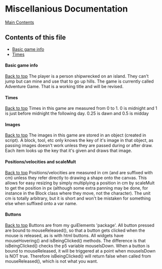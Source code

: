 # Miscellanious Documentation

[Main Contents](/README.md)

## Contents of this file
- [Basic game info](#basic-game-info)
- [Times](#times)

#### Basic game info
[Back to top](#contents-of-this-file)
The player is a person shipwrecked on an island. They can't jump but can mine and use that to go up hills. The game is currently called Adventure Game. That is a working title and will be revised.

#### Times
[Back to top](#contents-of-this-file)
Times in this game are measured from 0 to 1. 0 is midnight and 1 is just before midnight the following day. 0.25 is dawn and 0.5 is midday

#### Images
[Back to top](#contents-of-this-file)
The images in this game are stored in an object (created in script). A block, tool, etc only knows the key of it's image in that object, as passing images doesn't work unless they are passed during or after draw. Each item looks up the key that it's given and draws that image.

#### Positions/velocities and scaleMult
[Back to top](#contents-of-this-file)
Positions/velocities are measured in cm (and are suffixed with cm) unless they refer directly to drawing a shape onto the canvas. This allows for easy resizing by simply multiplying a position in cm by scaleMult to get the position in px (although some extra panning may be done, for instance in the Block class where they move, not the character). The unit cm is totally arbitrary, but it is short and won't be mistaken for something else when suffixed onto a var name.

#### Buttons
[Back to top](#contents-of-this-file)
Buttons are from my guiElements 'package'. All button pressed are bound to mouseReleased(), so that a button gets clicked when the mouse is released, as is with html buttons. All widgets have mouseHovering() and isBeingClicked() methods. The difference is that isBeingClicked() checks the p5 variable mouseIsDown. When a button is bound to mouseReleased, it will be triggered at a point when mouseIsDown is NOT true. Therefore isBeingClicked() will return false when called from mouseReleased(), which is not what you want.